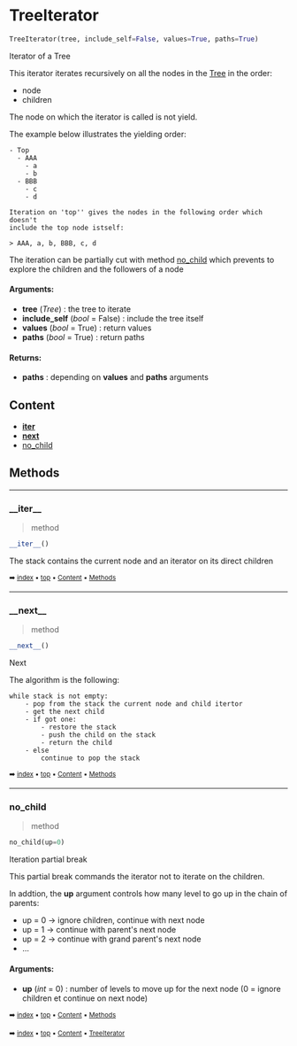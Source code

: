 # TreeIterator

``` python
TreeIterator(tree, include_self=False, values=True, paths=True)
```

Iterator of a Tree

This iterator iterates recursively on all the nodes in the [Tree](tree-tree.md) in the order:
- node
- children

The node on which the iterator is called is not yield.

The example below illustrates the yielding order:
    
```
- Top
  - AAA
    - a
    - b
  - BBB
    - c
    - d
    
Iteration on 'top'' gives the nodes in the following order which doesn't
include the top node istself:
    
> AAA, a, b, BBB, c, d
```

The iteration can be partially cut with method [no_child](tree-treeiterator.md#no_child) which prevents
to explore the children and the followers of a node

#### Arguments:
- **tree** (_Tree_) : the tree to iterate
- **include_self** (_bool_ = False) : include the tree itself
- **values** (_bool_ = True) : return values
- **paths** (_bool_ = True) : return paths



#### Returns:
- **paths** : depending on **values** and **paths** arguments

## Content

- [__iter__](tree-treeiterator.md#__iter__)
- [__next__](tree-treeiterator.md#__next__)
- [no_child](tree-treeiterator.md#no_child)

## Methods



----------
### \_\_iter__

> method

``` python
__iter__()
```

The stack contains the current node and an iterator on its direct children

<sub>:arrow_right: [index](index.md) :black_small_square: [top](#treeiterator) :black_small_square: [Content](#content) :black_small_square: [Methods](tree-treeiterator.md#methods)</sub>

----------
### \_\_next__

> method

``` python
__next__()
```

Next

The algorithm is the following:

```
while stack is not empty:
    - pop from the stack the current node and child itertor
    - get the next child
    - if got one:
        - restore the stack
        - push the child on the stack
        - return the child
    - else
        continue to pop the stack
```

<sub>:arrow_right: [index](index.md) :black_small_square: [top](#treeiterator) :black_small_square: [Content](#content) :black_small_square: [Methods](tree-treeiterator.md#methods)</sub>

----------
### no_child

> method

``` python
no_child(up=0)
```

Iteration partial break

This partial break commands the iterator not to iterate on the children.

In addtion, the **up** argument controls how many level to go up in the chain
of parents:
- up = 0 -> ignore children, continue with next node
- up = 1 -> continue with parent's next node
- up = 2 -> continue with grand parent's next node
- ...

#### Arguments:
- **up** (_int_ = 0) : number of levels to move up for the next node (0 = ignore children et continue on next node)

<sub>:arrow_right: [index](index.md) :black_small_square: [top](#treeiterator) :black_small_square: [Content](#content) :black_small_square: [Methods](tree-treeiterator.md#methods)</sub>

<sub>:arrow_right: [index](index.md) :black_small_square: [top](#treeiterator) :black_small_square: [Content](#content) :black_small_square: [TreeIterator](tree-treeiterator.md)</sub>
